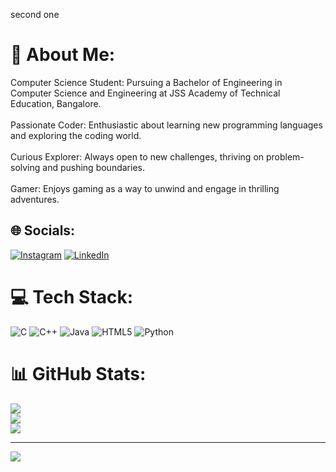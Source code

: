 second one


# 💫 About Me:
Computer Science Student: Pursuing a Bachelor of Engineering in Computer Science and Engineering at JSS Academy of Technical Education, Bangalore.<br><br>Passionate Coder: Enthusiastic about learning new programming languages and exploring the coding world.<br><br>Curious Explorer: Always open to new challenges, thriving on problem-solving and pushing boundaries.<br><br>Gamer: Enjoys gaming as a way to unwind and engage in thrilling adventures.


## 🌐 Socials:
[![Instagram](https://img.shields.io/badge/Instagram-%23E4405F.svg?logo=Instagram&logoColor=white)](https://instagram.com/sam_ac_06) [![LinkedIn](https://img.shields.io/badge/LinkedIn-%230077B5.svg?logo=linkedin&logoColor=white)](https://linkedin.com/in/samarth-a-c) 

# 💻 Tech Stack:
![C](https://img.shields.io/badge/c-%2300599C.svg?style=for-the-badge&logo=c&logoColor=white) ![C++](https://img.shields.io/badge/c++-%2300599C.svg?style=for-the-badge&logo=c%2B%2B&logoColor=white) ![Java](https://img.shields.io/badge/java-%23ED8B00.svg?style=for-the-badge&logo=openjdk&logoColor=white) ![HTML5](https://img.shields.io/badge/html5-%23E34F26.svg?style=for-the-badge&logo=html5&logoColor=white) ![Python](https://img.shields.io/badge/python-3670A0?style=for-the-badge&logo=python&logoColor=ffdd54)
# 📊 GitHub Stats:
![](https://github-readme-stats.vercel.app/api?username=SamarthAC&theme=monokai&hide_border=false&include_all_commits=true&count_private=true)<br/>
![](https://github-readme-streak-stats.herokuapp.com/?user=SamarthAC&theme=monokai&hide_border=false)<br/>
![](https://github-readme-stats.vercel.app/api/top-langs/?username=SamarthAC&theme=monokai&hide_border=false&include_all_commits=true&count_private=true&layout=compact)

---
[![](https://visitcount.itsvg.in/api?id=SamarthAC&icon=0&color=0)](https://visitcount.itsvg.in)
